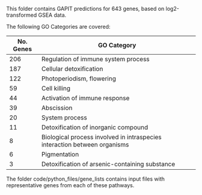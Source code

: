 This folder contains GAPIT predictions for 643 genes, based on log2-transformed GSEA data.

The following GO Categories are covered:

No. Genes | GO Category
--- | ---
206	|Regulation of immune system process 
187	|Cellular detoxification 
122	|Photoperiodism, flowering 
59	|Cell killing 
44	|Activation of immune response 
39	|Abscission 
20	|System process 
11	|Detoxification of inorganic compound 
8	|Biological process involved in intraspecies interaction between organisms 
6	|Pigmentation 
3	|Detoxification of arsenic-containing substance 

The folder code/python_files/gene_lists contains input files with representative genes from each of these pathways.
